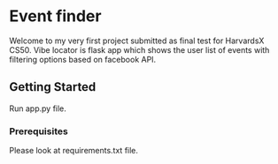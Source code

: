 # Event finder

Welcome to my very first project submitted as final test for HarvardsX CS50. Vibe locator is flask app which shows the user list of events with filtering options based on facebook API.

## Getting Started

Run app.py file.

### Prerequisites

Please look at requirements.txt file.


